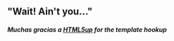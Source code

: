 ## "Wait! Ain't you..."

##### Muchas gracias a [HTML5up](https://html5up.net/) for the template hookup